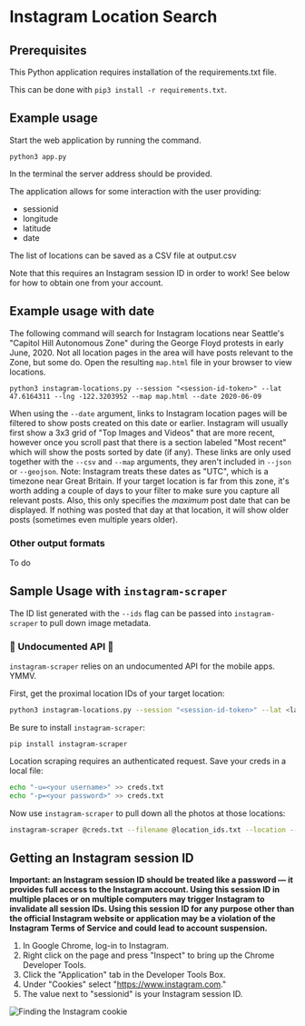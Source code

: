 # Instagram Location Search

## Prerequisites

This Python application requires installation of the requirements.txt file.

This can be done with `pip3 install -r requirements.txt`.

## Example usage

Start the web application by running the command.

```python3 app.py ```

In the terminal the server address should be provided.

The application allows for some interaction with the user providing:
- sessionid
- longitude
- latitude
- date

The list of locations can be saved as a CSV file at output.csv

Note that this requires an Instagram session ID in order to work! See below for how to obtain one from your account.

## Example usage with date

The following command will search for Instagram locations near Seattle's "Capitol Hill Autonomous Zone" during the George Floyd
protests in early June, 2020. Not all location pages in the area will have posts relevant to the Zone, but some do. Open the
resulting `map.html` file in your browser to view locations.

```python3 instagram-locations.py --session "<session-id-token>" --lat 47.6164311 --lng -122.3203952 --map map.html --date 2020-06-09```

When using the `--date` argument, links to Instagram location pages will be filtered to show posts created on this date or earlier.
Instagram will usually first show a 3x3 grid of "Top Images and Videos" that are more recent, however once you scroll past that
there is a section labeled "Most recent" which will show the posts sorted by date (if any).
These links are only used together with the `--csv` and `--map` arguments, they aren't included in `--json` or `--geojson`.
Note: Instagram treats these dates as "UTC", which is a timezone near Great Britain. If your target location is far from this zone,
it's worth adding a couple of days to your filter to make sure you capture all relevant posts. Also, this only specifies the
*maximum* post date that can be displayed. If nothing was posted that day at that location, it will show older posts (sometimes
even multiple years older).

### Other output formats
To do

## Sample Usage with `instagram-scraper`
The ID list generated with the `--ids` flag can be passed into `instagram-scraper` to pull down image metadata.

### :rotating_light: Undocumented API :rotating_light:
`instagram-scraper` relies on an undocumented API for the mobile apps. YMMV.

First, get the proximal location IDs of your target location:
```sh
python3 instagram-locations.py --session "<session-id-token>" --lat <lat> --lng <lng> --ids location_ids.txt
```

Be sure to install `instagram-scraper`:
```
pip install instagram-scraper
```

Location scraping requires an authenticated request. Save your creds in a local file:
```sh
echo "-u=<your username>" >> creds.txt
echo "-p=<your password>" >> creds.txt
```

Now use `instagram-scraper` to pull down all the photos at those locations:
```sh
instagram-scraper @creds.txt --filename @location_ids.txt --location --include-location --destination <output dir>
```

## Getting an Instagram session ID

__Important: an Instagram session ID should be treated like a password — it provides full access to the Instagram account. Using this session ID in multiple places or on multiple computers may trigger Instagram to invalidate all session IDs. Using this session ID for any purpose other than the official Instagram website or application may be a violation of the Instagram Terms of Service and could lead to account suspension.__

1. In Google Chrome, log-in to Instagram.
2. Right click on the page and press "Inspect" to bring up the Chrome Developer Tools.
3. Click the "Application" tab in the Developer Tools Box.
4. Under "Cookies" select "https://www.instagram.com."
5. The value next to "sessionid" is your Instagram session ID.

![Finding the Instagram cookie](docs/cookies.jpg)
